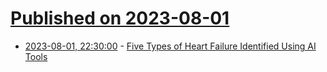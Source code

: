 # [Published on 2023-08-01](index.md)

* [2023-08-01, 22:30:00](https://soylentnews.org/article.pl?sid=23/07/31/0331231&from=rss) - [Five Types of Heart Failure Identified Using AI Tools](https://soylentnews.org/article.pl?sid=23/07/31/0331231&from=rss)
